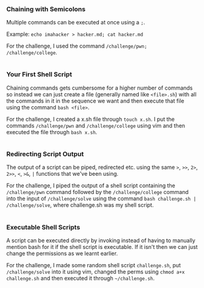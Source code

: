### Chaining with Semicolons
Multiple commands can be executed at once using a `;`. 

Example: `echo imahacker > hacker.md; cat hacker.md`

For the challenge, I used the command `/challenge/pwn; /challenge/college`.
#
### Your First Shell Script
Chaining commands gets cumbersome for a higher number of commands so instead we can just create a file (generally named like `<file>.sh`) with all the commands in it in the sequence we want and then execute that file using the command `bash <file>`. 

For the challenge, I created a x.sh file through `touch x.sh`. I put the commands `/challenge/pwn` and `/challenge/college` using vim and then executed the file through `bash x.sh`. 
#
### Redirecting Script Output
The output of a script can be piped, redirected etc. using the same `>`, `>>`, `2>`, `2>>`, `<`, `>&`, `|` functions that we've been using. 

For the challenge, I piped the output of a shell script containing the `/challenge/pwn` command followed by the `/challenge/college` command into the input of `/challenge/solve` using the command `bash challenge.sh | /challenge/solve`, where challenge.sh was my shell script.
#
### Executable Shell Scripts
A script can be executed directly by invoking instead of having to manually mention bash for it if the shell script is executable. If it isn't then we can just change the permissions as we learnt earlier.

For the challenge, I made some random shell script `challenge.sh`, put `/challenge/solve` into it using vim, changed the perms using `chmod a+x challenge.sh` and then executed it through `~/challenge.sh`.
#
